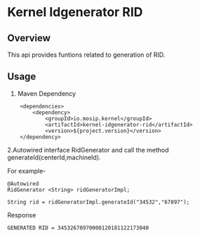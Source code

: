 # Kernel Idgenerator RID

## Overview
This api provides funtions related to generation of RID.

## Usage

1. Maven Dependency

```
	<dependencies>
		<dependency>
			<groupId>io.mosip.kernel</groupId>
			<artifactId>kernel-idgenerator-rid</artifactId>
			<version>${project.version}</version>
	</dependency>

```
   
2.Autowired interface RidGenerator and call the method generateId(centerId,machineId).

For example-

```
@Autowired
RidGenerator <String> ridGeneratorImpl;

String rid = ridGeneratorImpl.generateId("34532","67897");

```

Response

```
GENERATED RID = 34532678970000120181122173040
``` 




